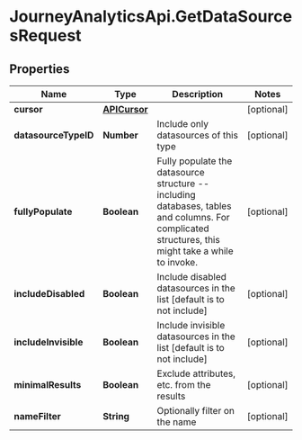 # JourneyAnalyticsApi.GetDataSourcesRequest

## Properties

Name | Type | Description | Notes
------------ | ------------- | ------------- | -------------
**cursor** | [**APICursor**](APICursor.md) |  | [optional] 
**datasourceTypeID** | **Number** | Include only datasources of this type | [optional] 
**fullyPopulate** | **Boolean** | Fully populate the datasource structure -- including databases, tables and columns.  For complicated structures, this might take a while to invoke. | [optional] 
**includeDisabled** | **Boolean** | Include disabled datasources in the list [default is to not include] | [optional] 
**includeInvisible** | **Boolean** | Include invisible datasources in the list [default is to not include] | [optional] 
**minimalResults** | **Boolean** | Exclude attributes, etc. from the results | [optional] 
**nameFilter** | **String** | Optionally filter on the name | [optional] 


